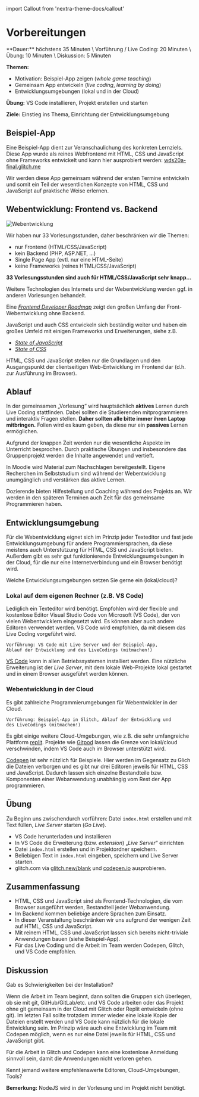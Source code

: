 import Callout from 'nextra-theme-docs/callout'

# Vorbereitungen

<Callout>
  **Dauer:** höchstens 35 Minuten \
  Vorführung / Live Coding: 20 Minuten \
  Übung: 10 Minuten \
  Diskussion: 5 Minuten

  **Themen:**
  - Motivation: Beispiel-App zeigen (_whole game teaching_)
  - Gemeinsam App entwickeln (_live coding_, _learning by doing_)
  - Entwicklungsumgebungen (lokal und in der Cloud)

  **Übung:** VS Code installieren, Projekt erstellen und starten

  **Ziele:** Einstieg ins Thema, Einrichtung der Entwicklungsumgebung
</Callout>

## Beispiel-App

Eine Beispiel-App dient zur Veranschaulichung des konkreten Lernziels. 
Diese App wurde als reines Webfrontend mit HTML, CSS und JavaScript 
ohne Frameworks entwickelt und kann hier ausprobiert werden:
[wds20a-final.glitch.me](https://wds20a-final.glitch.me)

Wir werden diese App gemeinsam während der ersten Termine
entwickeln und somit ein Teil der wesentlichen Konzepte
von HTML, CSS und JavaScript auf praktische Weise erlernen.

## Webentwicklung: Frontend vs. Backend

![Webentwicklung](/images/web-prog/web-development.png)

Wir haben nur 33 Vorlesungsstunden, daher beschränken wir die Themen:

- nur Frontend (HTML/CSS/JavaScript)
- kein Backend (PHP, ASP.NET, …)
- Single Page App (evtl. nur eine HTML-Seite)
- keine Frameworks (reines HTML/CSS/JavaScript)

**33 Vorlesungsstunden sind auch für HTML/CSS/JavaScript sehr knapp…**

Weitere Technologien des Internets und der Webentwicklung 
werden ggf. in anderen Vorlesungen behandelt.

Eine [_Frontend Developer Roadmap_](https://roadmap.sh) zeigt den 
großen Umfang der Front-Webentwicklung ohne Backend.

JavaScript und auch CSS entwickeln sich beständig weiter und haben ein großes Umfeld mit einigen Frameworks und Erweiterungen, siehe z.B.

- [_State of JavaScript_](https://stateofjs.com)
- [_State of CSS_](https://stateofcss.com)

HTML, CSS und JavaScript stellen nur die Grundlagen und den Ausgangspunkt der clientseitigen Web-Entwicklung im Frontend dar (d.h. zur Ausführung im Browser).

## Ablauf

In der gemeinsamen „Vorlesung“ wird hauptsächlich **aktives** Lernen
durch Live Coding stattfinden. Dabei sollten die Studierenden
mitprogrammieren und interaktiv Fragen stellen. **Daher sollten alle 
bitte immer ihren Laptop mitbringen.** Folien wird es kaum geben, 
da diese nur ein **passives** Lernen ermöglichen. 

Aufgrund der knappen Zeit werden nur die wesentliche Aspekte im Unterricht 
besprochen. Durch praktische Übungen und insbesondere das Gruppenprojekt 
werden die Inhalte angewendet und vertieft. 

In Moodle wird Material zum Nachschlagen bereitgestellt. Eigene Recherchen
im Selbststudium sind während der Webentwicklung unumgänglich und 
verstärken das aktive Lernen. 

Dozierende bieten Hilfestellung und Coaching während des Projekts an. 
Wir werden in den späteren Terminen auch Zeit für das gemeinsame
Programmieren haben.

## Entwicklungsumgebung

Für die Webentwicklung eignet sich im Prinzip jeder Texteditor und 
fast jede Entwicklungsumgebung für andere Programmiersprachen, da
diese meistens auch Unterstützung für HTML, CSS und JavaScript bieten.
Außerdem gibt es sehr gut funktionierende Entwicklungsumgebungen in 
der Cloud, für die nur eine Internetverbindung und ein Browser benötigt wird.

<Callout type="warning">
Welche Entwicklungsumgebungen setzen Sie gerne ein (lokal/cloud)?
</Callout>

### Lokal auf dem eigenen Rechner (z.B. VS Code)

Lediglich ein Texteditor wird benötigt. Empfohlen wird der flexible und
kostenlose Editor Visual Studio Code von Microsoft (VS Code), der von
vielen Webentwicklern eingesetzt wird. Es können aber auch andere Editoren
verwendet werden. VS Code wird empfohlen, da mit diesem das Live Coding
vorgeführt wird. 

```
Vorführung: VS Code mit Live Server und der Beispiel-App, 
Ablauf der Entwicklung und des LiveCodings (mitmachen!)
```

[VS Code](https://code.visualstudio.com) kann in allen Betriebssystemen
installiert werden. Eine nützliche Erweiterung ist der _Live Server_,
mit dem lokale Web-Projekte lokal gestartet und in einem Browser 
ausgeführt werden können.

### Webentwicklung in der Cloud

Es gibt zahlreiche Programmierumgebungen für Webentwickler in
der Cloud. 

```
Vorführung: Beispiel-App in Glitch, Ablauf der Entwicklung und 
des LiveCodings (mitmachen!)
```

Es gibt einige weitere Cloud-Umgebungen, wie z.B. die sehr umfangreiche
Plattform [replit](https://replit.com). Projekte wie 
[Gitpod](https://www.gitpod.io) lassen die Grenze von lokal/cloud 
verschwinden, indem VS Code auch im Browser unterstützt wird.

[Codepen](https://codepen.io) ist sehr nützlich für Beispiele. 
Hier werden im Gegensatz zu Glich die Dateien verborgen
und es gibt nur drei Editoren jeweils für HTML, CSS und JavaScript. 
Dadurch lassen sich einzelne Bestandteile bzw. Komponenten einer
Webanwendung unabhängig vom Rest der App programmieren.

## Übung

Zu Beginn uns zwischendurch vorführen: Datei `index.html` erstellen und
mit Text füllen, _Live Server_ starten (_Go Live_).

- VS Code herunterladen und installieren
- In VS Code die Erweiterung (bzw. _extension_) „_Live Server_“ einrichten
- Datei `index.html` erstellen und in Projektordner speichern.
- Beliebigen Text in `index.html` eingeben, speichern und Live Server starten.
- glitch.com via [glitch.new/blank](https://www.glitch.new/blank) und [codepen.io](https://codepen.io) ausprobieren.

## Zusammenfassung

- HTML, CSS und JavaScript sind als Frontend-Technologien, die vom Browser ausgeführt werden, Bestandteil jeder Webanwendung.
- Im Backend kommen beliebige andere Sprachen zum Einsatz.
- In dieser Veranstaltung beschränken wir uns aufgrund der wenigen Zeit auf HTML, CSS und JavaScript.
- Mit reinem HTML, CSS und JavaScript lassen sich bereits nicht-triviale Anwendungen bauen (siehe Beispiel-App).
- Für das Live Coding und die Arbeit im Team werden Codepen, Glitch, und VS Code empfohlen.

## Diskussion

Gab es Schwierigkeiten bei der Installation? 

Wenn die Arbeit im Team beginnt, dann sollten die Gruppen sich überlegen, 
ob sie mit git, GitHub/GitLab/etc. und VS Code arbeiten oder das Projekt
ohne git gemeinsam in der Cloud mit Glitch oder Replit entwickeln (ohne git).
Im letzten Fall sollte trotzdem immer wieder eine lokale Kopie der Dateien
erstellt werden und VS Code kann nützlich für die lokale Entwicklung sein.
Im Prinzip wäre auch eine Entwicklung im Team mit Codepen möglich, wenn
es nur eine Datei jeweils für HTML, CSS und JavaScript gibt.

Für die Arbeit in Glitch und Codepen kann eine kostenlose Anmeldung 
sinnvoll sein, damit die Anwendungen nicht verloren gehen.

Kennt jemand weitere empfehlenswerte Editoren, Cloud-Umgebungen, Tools?

**Bemerkung:** NodeJS wird in der Vorlesung und im Projekt nicht benötigt.